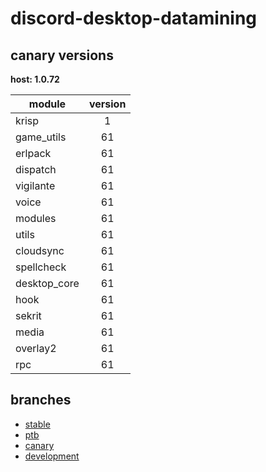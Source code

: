 # discord-desktop-datamining

## canary versions

**host: 1.0.72**

| module | version |
| ------ | :-----: |
| krisp | 1 |
| game_utils | 61 |
| erlpack | 61 |
| dispatch | 61 |
| vigilante | 61 |
| voice | 61 |
| modules | 61 |
| utils | 61 |
| cloudsync | 61 |
| spellcheck | 61 |
| desktop_core | 61 |
| hook | 61 |
| sekrit | 61 |
| media | 61 |
| overlay2 | 61 |
| rpc | 61 |

## branches

- [stable](https://github.com/OpenAsar/discord-desktop-datamining/tree/stable)
- [ptb](https://github.com/OpenAsar/discord-desktop-datamining/tree/ptb)
- [canary](https://github.com/OpenAsar/discord-desktop-datamining/tree/canary)
- [development](https://github.com/OpenAsar/discord-desktop-datamining/tree/development)